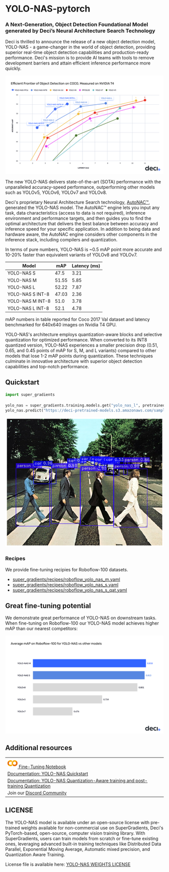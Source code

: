 # YOLO-NAS-pytorch
### A Next-Generation, Object Detection Foundational Model generated by Deci’s Neural Architecture Search Technology

Deci is thrilled to announce the release of a new object detection model, YOLO-NAS - a game-changer in the world of object detection, providing superior real-time object detection capabilities and production-ready performance. Deci's mission is to provide AI teams with tools to remove development barriers and attain efficient inference performance more quickly.

![YOLO-NAS](documentation/source/images/yolo_nas_frontier.png)

The new YOLO-NAS delivers state-of-the-art (SOTA) performance with the unparalleled accuracy-speed performance, outperforming other models such as YOLOv5, YOLOv6, YOLOv7 and YOLOv8.

Deci's proprietary Neural Architecture Search technology, [AutoNAC™](https://deci.ai/technology/), generated the YOLO-NAS model. The AutoNAC™ engine lets you input any task, data characteristics (access to data is not required), inference environment and performance targets, and then guides you to find the optimal architecture that delivers the best balance between accuracy and inference speed for your specific application. In addition to being data and hardware aware, the AutoNAC engine considers other components in the inference stack, including compilers and quantization.

In terms of pure numbers, YOLO-NAS is ~0.5 mAP point more accurate and 10-20% faster than equivalent variants of YOLOv8 and YOLOv7.

| Model            | mAP   | Latency (ms) |
|------------------|-------|--------------|
| YOLO-NAS S       | 47.5  | 3.21         |
| YOLO-NAS M       | 51.55 | 5.85         |
| YOLO-NAS L       | 52.22 | 7.87         |
| YOLO-NAS S INT-8 | 47.03 | 2.36         |
| YOLO-NAS M INT-8 | 51.0  | 3.78         |
| YOLO-NAS L INT-8 | 52.1  | 4.78         |

mAP numbers in table reported for Coco 2017 Val dataset and latency benchmarked for 640x640 images on Nvidia T4 GPU.

YOLO-NAS's architecture employs quantization-aware blocks and selective quantization for optimized performance. When converted to its INT8 quantized version, YOLO-NAS experiences a smaller precision drop (0.51, 0.65, and 0.45 points of mAP for S, M, and L variants) compared to other models that lose 1-2 mAP points during quantization. These techniques culminate in innovative architecture with superior object detection capabilities and top-notch performance.


## Quickstart

```python
import super_gradients

yolo_nas = super_gradients.training.models.get("yolo_nas_l", pretrained_weights="coco").cuda()
yolo_nas.predict("https://deci-pretrained-models.s3.amazonaws.com/sample_images/beatles-abbeyroad.jpg").show()
```

![YOLO-NAS Predict Demo](documentation/source/images/yolo_nas_predict_demo.png)

### Recipes

We provide fine-tuning recipies for Roboflow-100 datasets. 

* [super_gradients/recipes/roboflow_yolo_nas_m.yaml](src/super_gradients/recipes/roboflow_yolo_nas_m.yaml)
* [super_gradients/recipes/roboflow_yolo_nas_s.yaml](src/super_gradients/recipes/roboflow_yolo_nas_s.yaml)
* [super_gradients/recipes/roboflow_yolo_nas_s_qat.yaml](src/super_gradients/recipes/roboflow_yolo_nas_s_qat.yaml)


## Great fine-tuning potential

We demonstrate great performance of YOLO-NAS on downstream tasks. When fine-tuning on Roboflow-100 our YOLO-NAS model achieves higher mAP than our nearest competitors:

![YOLO-NAS-RF-100](documentation/source/images/yolo_nas_rf100.png)





## Additional resources
<table>
<tr>
    <td>   
        <a target="_blank" href="https://bit.ly/yolo-nas-starter-notebook">
            <img src="./docs/assets/SG_img/colab_logo.png" /> Fine-Tuning Notebook 
        </a>
    </td>
</tr>
<tr>
    <td>   
        <a target="_blank" href="documentation/source/YoloNASQuickstart.md"> 
            Documentation: YOLO-NAS Quickstart 
        </a>
    </td>
</tr>
<tr>
    <td>
        <a target="_blank" href="documentation/source/qat_ptq_yolo_nas.md"> 
            Documentation: YOLO-NAS Quantization-Aware training and post-training Quantization 
        </a>
    </td>
</tr>

<tr>
    <td>   
        Join our <a target="_blank" href="https://discord.gg/2v6cEGMREN">
             Discord Community
        </a>
    </td>
</tr>
</table>


## LICENSE

The YOLO-NAS model is available under an open-source license with pre-trained weights available for non-commercial use on SuperGradients, Deci's PyTorch-based, open-source, computer vision training library. 
With SuperGradients, users can train models from scratch or fine-tune existing ones, leveraging advanced built-in training techniques like Distributed Data Parallel, Exponential Moving Average, Automatic mixed precision, and Quantization Aware Training.

License file is available here: [YOLO-NAS WEIGHTS LICENSE](LICENSE.YOLONAS.md)
